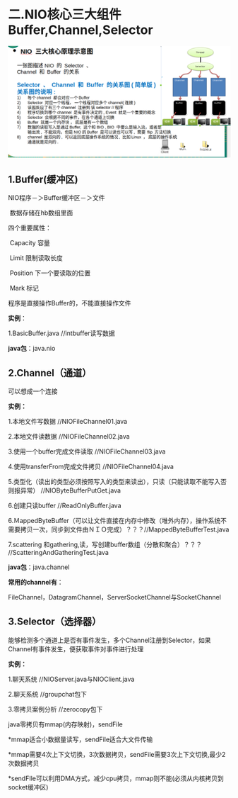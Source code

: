 # 二.NIO核心三大组件Buffer,Channel,Selector

![](img/nio-2.1.png)

## 1.Buffer(缓冲区)

NIO程序－＞Buffer缓冲区－＞文件

​	数据存储在hb数组里面

四个重要属性：

​	Capacity	容量

​	Limit	限制读取长度

​	Position	下一个要读取的位置

​	Mark	标记

程序是直接操作Buffer的，不能直接操作文件

**实例**：

1.BasicBuffer.java	//intbuffer读写数据

**java包**：java.nio

## 2.Channel（通道）

可以想成一个连接

**实例：**

1.本地文件写数据	//NIOFileChannel01.java

2.本地文件读数据	//NIOFileChannel02.java

3.使用一个buffer完成文件读取 	//NIOFileChannel03.java

4.使用transferFrom完成文件拷贝	//NIOFileChannel04.java

5.类型化（读出的类型必须按照写入的类型来读出），只读（只能读取不能写入否则报异常） //NIOByteBufferPutGet.java

6.创建只读buffer   //ReadOnlyBuffer.java

6.ＭappedByteBuffer（可以让文件直接在内存中修改（堆外内存），操作系统不需要拷贝一次，同步到文件由ＮＩＯ完成）？？？//MappedByteBufferTest.java

7.scattering 和gathering,读，写创建buffer数组（分散和聚合）？？？	//ScatteringAndGatheringTest.java

**java包**：java.channel

**常用的channel有**：

FileChannel，DatagramChannel，ServerSocketChannel与SocketChannel

## 3.Selector（选择器）

能够检测多个通道上是否有事件发生，多个Channel注册到Selector，如果Channel有事件发生，便获取事件对事件进行处理

**实例：**

1.聊天系统	//NIOServer.java与NIOClient.java

2.聊天系统	//groupchat包下

3.零拷贝案例分析  //zerocopy包下

java零拷贝有mmap(内存映射)，sendFile

*mmap适合小数据量读写，sendFile适合大文件传输

*mmap需要4次上下文切换，3次数据拷贝，sendFile需要3次上下文切换,最少2次数据拷贝

*sendFIle可以利用DMA方式，减少cpu拷贝，mmap则不能(必须从内核拷贝到socket缓冲区)

